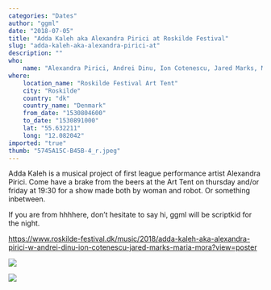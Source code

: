 ```yaml
---
categories: "Dates"
author: "ggml"
date: "2018-07-05"
title: "Adda Kaleh aka Alexandra Pirici at Roskilde Festival"
slug: "adda-kaleh-aka-alexandra-pirici-at"
description: ""
who: 
    name: "Alexandra Pirici, Andrei Dinu, Ion Cotenescu, Jared Marks, Maria Mora"
where: 
    location_name: "Roskilde Festival Art Tent"
    city: "Roskilde"
    country: "dk"
    country_name: "Denmark"
    from_date: "1530804600"
    to_date: "1530891000"
    lat: "55.632211"
    long: "12.082042"
imported: "true"
thumb: "5745A15C-B45B-4_r.jpeg"
---
```



Adda Kaleh is a musical project of first league performance artist Alexandra Pirici. 
Come have a brake from the beers at the Art Tent on thursday and/or friday at 19:30 for a show made both by woman and robot. Or something inbetween.

If you are from hhhhere, don’t hesitate to say hi, ggml will be scriptkid for the night.

https://www.roskilde-festival.dk/music/2018/adda-kaleh-aka-alexandra-pirici-w-andrei-dinu-ion-cotenescu-jared-marks-maria-mora?view=poster

![](5745A15C-B45B-4_r.jpeg) 

![](73FB2892-A7D3-4_r.jpeg) 



